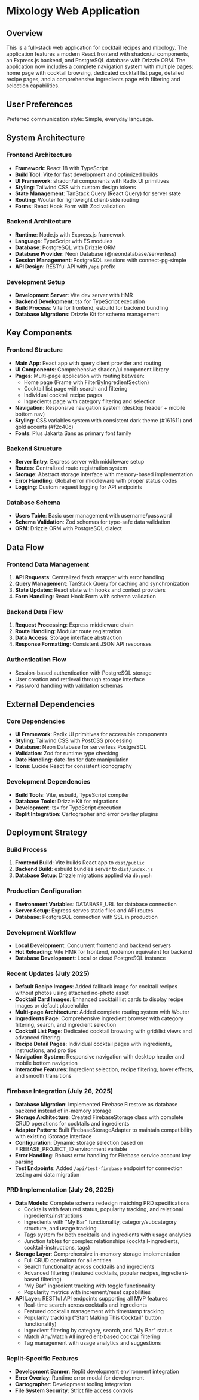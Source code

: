 # Mixology Web Application

## Overview

This is a full-stack web application for cocktail recipes and mixology. The application features a modern React frontend with shadcn/ui components, an Express.js backend, and PostgreSQL database with Drizzle ORM. The application now includes a complete navigation system with multiple pages: home page with cocktail browsing, dedicated cocktail list page, detailed recipe pages, and a comprehensive ingredients page with filtering and selection capabilities.

## User Preferences

Preferred communication style: Simple, everyday language.

## System Architecture

### Frontend Architecture
- **Framework**: React 18 with TypeScript
- **Build Tool**: Vite for fast development and optimized builds
- **UI Framework**: shadcn/ui components with Radix UI primitives
- **Styling**: Tailwind CSS with custom design tokens
- **State Management**: TanStack Query (React Query) for server state
- **Routing**: Wouter for lightweight client-side routing
- **Forms**: React Hook Form with Zod validation

### Backend Architecture
- **Runtime**: Node.js with Express.js framework
- **Language**: TypeScript with ES modules
- **Database**: PostgreSQL with Drizzle ORM
- **Database Provider**: Neon Database (@neondatabase/serverless)
- **Session Management**: PostgreSQL sessions with connect-pg-simple
- **API Design**: RESTful API with `/api` prefix

### Development Setup
- **Development Server**: Vite dev server with HMR
- **Backend Development**: tsx for TypeScript execution
- **Build Process**: Vite for frontend, esbuild for backend bundling
- **Database Migrations**: Drizzle Kit for schema management

## Key Components

### Frontend Structure
- **Main App**: React app with query client provider and routing
- **UI Components**: Comprehensive shadcn/ui component library
- **Pages**: Multi-page application with routing between:
  - Home page (Frame with FilterByIngredientSection)
  - Cocktail list page with search and filtering
  - Individual cocktail recipe pages
  - Ingredients page with category filtering and selection
- **Navigation**: Responsive navigation system (desktop header + mobile bottom nav)
- **Styling**: CSS variables system with consistent dark theme (#161611) and gold accents (#f2c40c)
- **Fonts**: Plus Jakarta Sans as primary font family

### Backend Structure
- **Server Entry**: Express server with middleware setup
- **Routes**: Centralized route registration system
- **Storage**: Abstract storage interface with memory-based implementation
- **Error Handling**: Global error middleware with proper status codes
- **Logging**: Custom request logging for API endpoints

### Database Schema
- **Users Table**: Basic user management with username/password
- **Schema Validation**: Zod schemas for type-safe data validation
- **ORM**: Drizzle ORM with PostgreSQL dialect

## Data Flow

### Frontend Data Management
1. **API Requests**: Centralized fetch wrapper with error handling
2. **Query Management**: TanStack Query for caching and synchronization
3. **State Updates**: React state with hooks and context providers
4. **Form Handling**: React Hook Form with schema validation

### Backend Data Flow
1. **Request Processing**: Express middleware chain
2. **Route Handling**: Modular route registration
3. **Data Access**: Storage interface abstraction
4. **Response Formatting**: Consistent JSON API responses

### Authentication Flow
- Session-based authentication with PostgreSQL storage
- User creation and retrieval through storage interface
- Password handling with validation schemas

## External Dependencies

### Core Dependencies
- **UI Framework**: Radix UI primitives for accessible components
- **Styling**: Tailwind CSS with PostCSS processing
- **Database**: Neon Database for serverless PostgreSQL
- **Validation**: Zod for runtime type checking
- **Date Handling**: date-fns for date manipulation
- **Icons**: Lucide React for consistent iconography

### Development Dependencies
- **Build Tools**: Vite, esbuild, TypeScript compiler
- **Database Tools**: Drizzle Kit for migrations
- **Development**: tsx for TypeScript execution
- **Replit Integration**: Cartographer and error overlay plugins

## Deployment Strategy

### Build Process
1. **Frontend Build**: Vite builds React app to `dist/public`
2. **Backend Build**: esbuild bundles server to `dist/index.js`
3. **Database Setup**: Drizzle migrations applied via `db:push`

### Production Configuration
- **Environment Variables**: DATABASE_URL for database connection
- **Server Setup**: Express serves static files and API routes
- **Database**: PostgreSQL connection with SSL in production

### Development Workflow
- **Local Development**: Concurrent frontend and backend servers
- **Hot Reloading**: Vite HMR for frontend, nodemon equivalent for backend
- **Database Development**: Local or cloud PostgreSQL instance

### Recent Updates (July 2025)
- **Default Recipe Images**: Added fallback image for cocktail recipes without photos using attached no-photo asset
- **Cocktail Card Images**: Enhanced cocktail list cards to display recipe images or default placeholder
- **Multi-page Architecture**: Added complete routing system with Wouter
- **Ingredients Page**: Comprehensive ingredient browser with category filtering, search, and ingredient selection
- **Cocktail List Page**: Dedicated cocktail browsing with grid/list views and advanced filtering
- **Recipe Detail Pages**: Individual cocktail pages with ingredients, instructions, and pro tips
- **Navigation System**: Responsive navigation with desktop header and mobile bottom navigation
- **Interactive Features**: Ingredient selection, recipe filtering, hover effects, and smooth transitions

### Firebase Integration (July 26, 2025)
- **Database Migration**: Implemented Firebase Firestore as database backend instead of in-memory storage
- **Storage Architecture**: Created FirebaseStorage class with complete CRUD operations for cocktails and ingredients
- **Adapter Pattern**: Built FirebaseStorageAdapter to maintain compatibility with existing IStorage interface
- **Configuration**: Dynamic storage selection based on FIREBASE_PROJECT_ID environment variable
- **Error Handling**: Robust error handling for Firebase service account key parsing
- **Test Endpoints**: Added `/api/test-firebase` endpoint for connection testing and data migration

### PRD Implementation (July 26, 2025)
- **Data Models**: Complete schema redesign matching PRD specifications
  - Cocktails with featured status, popularity tracking, and relational ingredients/instructions
  - Ingredients with "My Bar" functionality, category/subcategory structure, and usage tracking
  - Tags system for both cocktails and ingredients with usage analytics
  - Junction tables for complex relationships (cocktail-ingredients, cocktail-instructions, tags)
- **Storage Layer**: Comprehensive in-memory storage implementation
  - Full CRUD operations for all entities
  - Search functionality across cocktails and ingredients
  - Advanced filtering (featured cocktails, popular recipes, ingredient-based filtering)
  - "My Bar" ingredient tracking with toggle functionality
  - Popularity metrics with increment/reset capabilities
- **API Layer**: RESTful API endpoints supporting all MVP features
  - Real-time search across cocktails and ingredients
  - Featured cocktails management with timestamp tracking
  - Popularity tracking ("Start Making This Cocktail" button functionality)
  - Ingredient filtering by category, search, and "My Bar" status
  - Match Any/Match All ingredient-based cocktail filtering
  - Tag management with usage analytics and suggestions

### Replit-Specific Features
- **Development Banner**: Replit development environment integration
- **Error Overlay**: Runtime error modal for development
- **Cartographer**: Development tooling integration
- **File System Security**: Strict file access controls